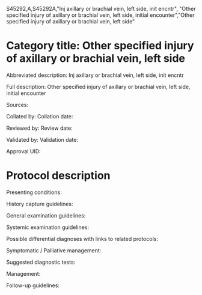 S45292,A,S45292A,"Inj axillary or brachial vein, left side, init encntr", "Other specified injury of axillary or brachial vein, left side, initial encounter","Other specified injury of axillary or brachial vein, left side"
# Category title: Other specified injury of axillary or brachial vein, left side

Abbreviated description: Inj axillary or brachial vein, left side, init encntr

Full description: Other specified injury of axillary or brachial vein, left side, initial encounter

Sources:

Collated by:
Collation date:

Reviewed by:
Review date:

Validated by:
Validation date:

Approval UID:

# Protocol description

Presenting conditions:

History capture guidelines:

General examination guidelines:

Systemic examination guidelines:

Possible differential diagnoses with links to related protocols:

Symptomatic / Palliative management:

Suggested diagnostic tests:

Management:

Follow-up guidelines:
